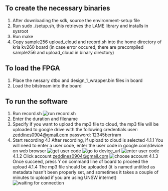 ## To create the necessary binaries
1. After downloading the sdk, source the environment-setup file
2. Run sudo ./setup.sh, this retrieves the LAME library and installs in sysroot
3. Run make
4. Copy sample256 upload\_cloud and record.sh into the home directory of kria kv260 board
(in case error occured, there are precompiled sample256 and upload\_cloud in binary directory)

## To load the FPGA
1. Place the nessary dtbo and design_1_wrapper.bin files in board
2. Load the bitstream into the board

## To run the software
1. Run record.sh
![run record.sh](record.png)
2. Enter the duration and filename
3. Specify if you want to upload the mp3 file to cloud, the mp3 file will be uploaded to google drive with the following credentials
user: zeddines0904@gmail.com
password: 12345bertram
4. Start recording
4.1 After recording, if upload to cloud is selected 
4.1.1 You will need to enter a user code, enter the user code in google.com/device on web browser
![get user code](enter_code.png)
![go to device_url](device_url.png)
![enter user code](code_url.png)
4.1.2 Click account zeddines0904@gmail.com
![choose account](choose_ac.png)
4.1.3 Once succeed, press Y on command line of board to proceed the upload
4.1.4 The mp3 file should be uploaded (it is named untitled as metadata hasn't been properly set, and sometimes it takes a couple of minutes to upload if you are using UNSW internet)
![waiting for connection](wait_connection.png)


